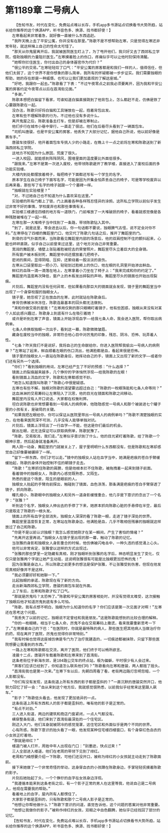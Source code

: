 # 第1189章 二号病人
        【告知书友，时代在变化，免费站点难以长存，手机app多书源站点切换看书大势所趋，站长给你推荐的这个换源APP，听书音色多、换源、找书都好使！】
       左寒看起来非常着急，就好像一直被什么东西追赶。
       “我昨天晚上去了平安公寓，你并没有在那里。”陈歌不是不想帮助左寒，只是觉得左寒还非常年轻，就这样赌上自己的性命太可惜了。
       “那天从你鬼屋离开后，我就被医院医生盯上了，为了甩开他们，我只好又去了西郊私立学院，借助独眼的力量阻拦医生。”左寒摸着脸上的伤口，疼痛似乎可以让他时刻保持清醒。
       “她帮你拦住医生，你付出自己的身体器官作为代价？”
       “很公平的交易。”左寒轻轻叹了口气：“平安公寓的房客都是和我们一样的人，值得信任，但他们太弱了，这个世界不是你想象的那么简单，我所有的怀疑都被一步步证实。我们需要独眼的帮助，她的存在即是一种威慑，也可以让我们更加直观的了解这座城。”
       “好吧，我跟你一起去。”陈歌看了下表：“不过午夜零点之前我必须要离开，因为我和平安公寓的房客约定今夜零点以后在荔湾街见面。”
       “多谢。”
       陈歌本想把白猫留下看家，可谁知道白猫直接跳到了他背包上，怎么都赶不走，仿佛是铁了心要跟陈歌在一起。
       没办法，陈歌只好将白猫和工具锤放在一起，抱着背包出发。
       左寒有些不理解陈歌的行为，不过他也没有多说什么。
       离开鬼屋之后，陈歌准备去打车，但是却被左寒制止。
       他们步行在城市小巷中穿行，一直走了很远，他们在后巷尽头看到了一辆面包车。
       “司机叫唐骏，也是平安公寓的房客，他丢失了大部分记忆，据他自己所说，他以前好像是赛车手。”
       唐骏车技很好，他开着面包车专挑人少的小路走，在晚上十一点之前将左寒和陈歌送到了新海西郊私立学院。
       这地方不知因为什么原因，荒废了很久。
       一进入校园，就能感到阵阵阴风，围墙里面的温度要比外面低很多。
       “跟我来。”左寒不是第一次进入废校，他带领陈歌避开了教学楼，直接进入了废校后面的多功能实验楼。
       大楼内到处都摆放着椅子，每把椅子下面都还写有一个学生的名字。
       原本学生在自己椅子下面写名字，可能是因为开集会怕弄丢自己的椅子，可是等学校废弃以后再来看，那些写了名字的椅子就跟一个个墓碑一样。
       “独眼就在实验楼里？”
       “对，不过她自己也不知道为什么喜欢呆在这里。”
       实验楼的所有门都上了锁，门上画着各种各样残忍怪异的涂鸦，这所私立学院以前似乎发生过非常不好的事情，学校废弃也和那些事情有关。
       实验楼三楼通往四楼的地方有一道铁门，门前堆放了一大堆破损的椅子，看着就感觉像是各种残肢被堆在了一起一样。
       左寒在那一大堆椅子当中找到了一条路，带领陈歌钻入其中。
       “到了，就是这里，等会进去以后，你一句话都不要说，独眼脾气古怪，说不定会对你不利。”左寒停在了四楼的舞蹈室门口，他交代了陈歌几句话之后，推开了舞蹈室的门。
       刺骨的凉气扑面而来，当陈歌看见舞蹈室内部的场景后，他的双肩控制不住的颤抖起来，心脏也砰砰直跳，似乎自己以前曾来过这里，这个地方对自己非常重要。
       宽阔的舞蹈室，墙壁上张贴着脸被挖去的荣誉照片，舞蹈室尽头立着巨大的全身镜。
       所有窗户被木板封死，舞蹈室中间还摆放着几把椅子。
       密闭的房间，显得阴暗、压抑，还萦绕着一股淡淡的哀伤。
       左寒从口袋里取出一把小刀，轻轻划过脸颊上的伤口，他左眼的孔洞里开始渗出鲜血。
       鲜红的血珠一滴一滴落在地上，左寒拿着小刀坐在了椅子上：“我来完成和你的约定了。”
       舞蹈室内温度再次降低，窗户上的木板发出碎裂的声响，舞蹈室尽头的镜面也开始出现裂痕。
       片刻后，舞蹈室内没有任何异常，但如果看向那巨大的镜面就会发现，镜子里的舞蹈室当中出现了一个身穿校服的独眼女人。
       镜子里，她忽视了正在放血的左寒，此时就站在陈歌身后。
       脊背仿佛被冰块冻住，陈歌连最基本的回头都无法做到。
       “来和你做交易的是我！”左寒用仅剩的那只眼睛盯着镜子，他有些困惑，独眼从来没有对某个人如此感兴趣过，陈歌身上到底有什么在吸引着她？
       或许是听到左寒了声音，镜面上开始浮现血字——给我七条人命，我会进入医院，帮你取出病例单。
       七条人命换取独眼一次出手，看到这一幕，陈歌微微皱眉。
       藏身在废校当中的独眼，非常符合他心目中对厉鬼的印象，残忍、阴冷、恐怖、玩弄着人性。
       “七条？昨天我们不是说好，我将自己的生命献给你，你进入医院帮我偷出一号病人的病例单？”左寒站了起来，鲜血顺着左眼的伤口流出，他满脸都是血，看起来很是恐怖。
       镜子里的独眼女人一直站在陈歌身后，她挥动自己的手，镜面上又出现了新的文字——或者你们还有另外一个选择。
       “你们？”看到独眼的用词，左寒已经产生了不好的预感：“什么选择？”
       镜面上的裂痕越来越多，几个狰狞的字体悄然浮现——给我陈歌的左眼！
       看到镜面上流血的文字，陈歌和左寒都感觉不妙。
       “她怎么知道我叫陈歌？”陈歌心中很是疑惑。
       左寒也有些不解，独眼对陈歌的渴望要远超过自己：“陈歌的一枚眼珠能和七条人命等同？”
       这血淋淋的交易筹码让左寒陷入了沉思，他的目光在镜面和陈歌之间移动。
       舞蹈室内没有人开口说话，大家都在权衡利弊。
       坦白说陈歌也非常想要看到一号病人的病例单，他隐隐感觉一号病人和那个被装进七个罐子里的小孩有关，是破局的关键。
       “如果我把左眼给你，你可以保证从医院里带出一号病人的病例单吗？”陈歌不清楚独眼的实力，在他看来医院深不可测，几乎没有人能够单独对抗。
       片刻后，镜面上浮现出了一行血字——不能，但这是你们最后的机会。
       献出左眼，还无法保证可以获取病例单，陈歌犹豫了。
       “陈歌，交易取消，我们走。”左寒似乎意识到了什么，他的目光紧盯着陈歌，给了陈歌一个眼神示意，然后起身就准备离开。
       两人刚一动身，舞蹈室的门就被关上了，屋子里明明什么东西都没有，但是陈歌和左寒却感觉自己好像要被碾碎了一样。
       “留下一样东西，你们才可以走。”镜中的独眼女人站在血字当中，她满是疤痕的苍白手臂缓缓抬起，陈歌的身体开始控制不住的朝镜子走去。
       “陈歌！”左寒抓住陈歌的肩膀，但是他根本拦不住陈歌，被拖拽着一起来到镜子前面。
       看着镜中的独眼女人，陈歌内心感觉既熟悉，又陌生。
       熟悉的是这个场景，陌生的是眼前的人。
       独眼女人抬起的手臂向前探出，触碰到了镜面，血色涤荡，那条满是疤痕的苍白手臂穿透了镜子，抓向陈歌。
       瞳孔缩小，陈歌眼中的独眼女人和另外一道身影缓慢重合，他几乎是下意识的念出了一个名字：“张雅？”
       听到这个名字，独眼女人伸出去的手停了下来，她原本抓向陈歌心脏的手悬停在半空，最后只是取走了陈歌的一根头发。
       镜面上的所有血字全部消失，独眼女人深深的看了陈歌一眼，走进了镜子深处的世界。
       舞蹈室里温度恢复正常，左寒站在陈歌身边，他满脸是血，几乎不敢相信残暴的独眼就这样放过了自己和陈歌。
       “你是不是以前认识独眼？我怎么感觉她刚才在某一瞬间，产生了害怕的情绪？”
       “先离开这里再说。”独眼女人在镜子里出现的那一幕，触动了陈歌的记忆。
       当张雅的身影和独眼女人身影重合的时候，他仿佛被闪电击中，一种久违的感觉涌上心头。
       他可以非常肯定，张雅曾以这样的方式出现过。
       “张雅的那些梦里一定隐藏有真相，刚才独眼听到张雅的名字后，神态明显发生了变化，仅仅只是张雅两个字就让她产生动摇，这说明张雅很有可能是比独眼更加恐怖的鬼！”
       因为张雅是身边人，所以陈歌之前更多的想法是保护张雅，不让张雅受到伤害，但现在他发现真相好像并不是这样。
       “我必须要好好和她聊一下。”
       比起独眼的承诺，陈歌现在有了新的方向。
       走出新海西郊私立学院，唐骏的面包车就在外面。
       上了车后，左寒和陈歌才松了口气。
       “那就是厉鬼吗？太恐怖了。”陈歌和平安公寓的房客相处时，并没有觉得太难受，这次接触了独眼后他才知道厉鬼到底有多么可怕。
       “陈歌，我有点想不明白，独眼为什么知道你的名字？你们应该是第一次见面才对啊！”左寒还在思考这个问题。
       “我丢失了以前的记忆，独眼说不定曾经和我是朋友。”这是陈歌能想到的比较合理的解释。
       “你的一枚眼睛，相当于七条人命，厉鬼不会在交易筹码上撒谎，看来我要重新思考一下了。”左寒摸着自己的下巴：“在医院时，你就是最特殊的病人，那些医生把其他病人当做治疗你的药，现在离开了医院，厉鬼也觉得你非常特别。”
       “我有时候也觉得这座城仿佛是专门为了治疗我建造的，一切痕迹都被抹除，只留下那些医院想要让我看到的东西。”
       一路上左寒和陈歌都在交流，离开了医院，他们终于可以畅所欲言。
       凌晨十二点，唐骏开车载着陈歌和左寒来到了荔湾街。
       这条老街位于新海东郊，是104路公交车的终点站，极为偏僻，平时很少有人会过来。
       “房客们应该已经到了，你知道怎么联系他们吗？”陈歌看向左寒和唐骏，两人都摇了摇头。
       “荔湾街我也是第一次来。”左寒下车以后，先朝四周看了看，老街两边路灯忽明忽暗，一个人影都没有。
       “你们有没有发现，这条街道上所有东西的影子都是歪斜的？”一直沉默的唐骏突然开口，他努力回忆了好一会：“自从来到这个地方后，我就感觉很熟悉，以前我似乎经常来这里跟人飙车。”
       “影子？”陈歌低头看去，他发现了更加诡异的一点。
       这条街道上所有东西和人的影子都是歪斜的，唯有他的影子是正常的。
       “有点不对劲。”
       三人进入街道，两边的建筑和商店门窗紧闭，一点人气都没有。
       横穿整条街道，他们来到了荔湾街最深处的一个住宅区。
       刚迈入大门，他们浑身就被阴冷的感觉笼罩，这住宅区和外面似乎是两个不同的世界。
       心有所感，陈歌下意识的抬头看了一眼，他发现某种住宅楼四楼窗口，有个身穿红色血衣的小女孩正盯着他。
       “那就是绯红？”
       楼道门被人打开，周姓中年人出现在门口：“别墨迹，快点过来！”
       三人全部进入楼道，他们在老周的带领下见到了绯红。
       老周和门楠想要介绍一下陈歌，可他们还没开口，被称为绯红的小女孩就主动走到了陈歌面前。
       接下来她做了一个非常奇怪的举动，这身穿血衣的小孩蹲在陈歌身边，手掌轻轻抚摸着陈歌的影子。
       片刻后她抬起了头，一个个狰狞的血字在女孩身边浮现。
       “我遵循本能来到这条老街之后，有一个影子正常的男人在这里等我，他说自己是二号病人，他现在需要我的帮助。”
       看着地上的血字，屋内所有人都愣住了。
       大家影子都是歪斜的，只有陈歌和那个二号病人影子是正常的。
       “他想让你帮他做什么？”陈歌下意识的问道，直觉告诉他，这个问题的答案对他非常重要。
       “他想让我做你的影子。”被称作绯红的女孩，双眼之中血色翻腾，她似乎已经找回了部分的记忆。
       【告知书友，时代在变化，免费站点难以长存，手机app多书源站点切换看书大势所趋，站长给你推荐的这个换源APP，听书音色多、换源、找书都好使！】